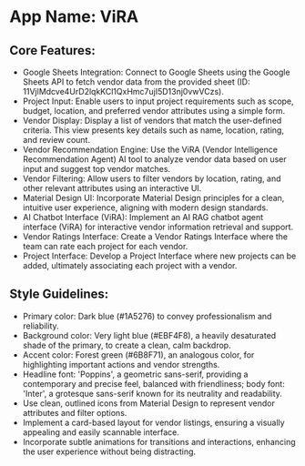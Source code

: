 # **App Name**: ViRA

## Core Features:

- Google Sheets Integration: Connect to Google Sheets using the Google Sheets API to fetch vendor data from the provided sheet (ID: 11VjlMdcve4UrD2lqkKCl1QxHmc7ujI5D13nj0vwVCzs).
- Project Input: Enable users to input project requirements such as scope, budget, location, and preferred vendor attributes using a simple form.
- Vendor Display: Display a list of vendors that match the user-defined criteria. This view presents key details such as name, location, rating, and review count.
- Vendor Recommendation Engine: Use the ViRA (Vendor Intelligence Recommendation Agent) AI tool to analyze vendor data based on user input and suggest top vendor matches.
- Vendor Filtering: Allow users to filter vendors by location, rating, and other relevant attributes using an interactive UI.
- Material Design UI: Incorporate Material Design principles for a clean, intuitive user experience, aligning with modern design standards.
- AI Chatbot Interface (ViRA): Implement an AI RAG chatbot agent interface (ViRA) for interactive vendor information retrieval and support.
- Vendor Ratings Interface: Create a Vendor Ratings Interface where the team can rate each project for each vendor.
- Project Interface: Develop a Project Interface where new projects can be added, ultimately associating each project with a vendor.

## Style Guidelines:

- Primary color: Dark blue (#1A5276) to convey professionalism and reliability.
- Background color: Very light blue (#EBF4F8), a heavily desaturated shade of the primary, to create a clean, calm backdrop.
- Accent color: Forest green (#6B8F71), an analogous color, for highlighting important actions and vendor strengths.
- Headline font: 'Poppins', a geometric sans-serif, providing a contemporary and precise feel, balanced with friendliness; body font: 'Inter', a grotesque sans-serif known for its neutrality and readability.
- Use clean, outlined icons from Material Design to represent vendor attributes and filter options.
- Implement a card-based layout for vendor listings, ensuring a visually appealing and easily scannable interface.
- Incorporate subtle animations for transitions and interactions, enhancing the user experience without being distracting.